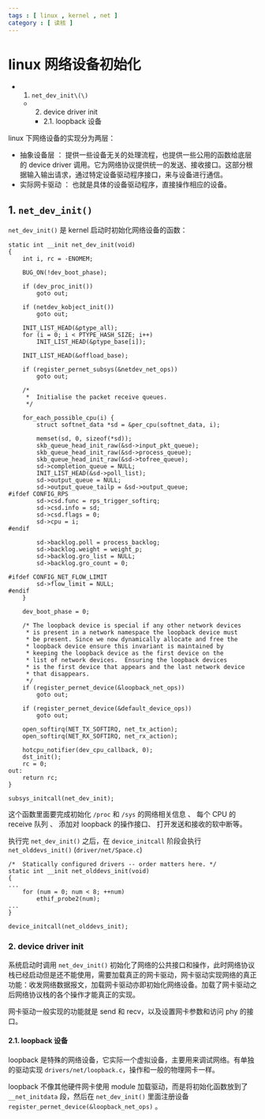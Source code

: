 ```yaml
---
tags : [ linux , kernel , net ]
category : [ 读核 ]
---
```



linux 网络设备初始化
===================


<!-- MarkdownTOC -->

- 1. `net_dev_init\(\)`
    - 2. device driver init
        - 2.1. loopback 设备

<!-- /MarkdownTOC -->


linux 下网络设备的实现分为两层：
- 抽象设备层 ： 提供一些设备无关的处理流程，也提供一些公用的函数给底层的 device driver 调用。它为网络协议提供统一的发送、接收接口。这部分根据输入输出请求，通过特定设备驱动程序接口，来与设备进行通信。
- 实际网卡驱动 ： 也就是具体的设备驱动程序，直接操作相应的设备。

## 1. `net_dev_init()`

`net_dev_init()` 是 kernel 启动时初始化网络设备的函数：


```
static int __init net_dev_init(void)
{
    int i, rc = -ENOMEM;

    BUG_ON(!dev_boot_phase);

    if (dev_proc_init())
        goto out;

    if (netdev_kobject_init())
        goto out;

    INIT_LIST_HEAD(&ptype_all);
    for (i = 0; i < PTYPE_HASH_SIZE; i++)
        INIT_LIST_HEAD(&ptype_base[i]);

    INIT_LIST_HEAD(&offload_base);

    if (register_pernet_subsys(&netdev_net_ops))
        goto out;

    /*
     *  Initialise the packet receive queues.
     */

    for_each_possible_cpu(i) {
        struct softnet_data *sd = &per_cpu(softnet_data, i);

        memset(sd, 0, sizeof(*sd));
        skb_queue_head_init_raw(&sd->input_pkt_queue);
        skb_queue_head_init_raw(&sd->process_queue);
        skb_queue_head_init_raw(&sd->tofree_queue);
        sd->completion_queue = NULL;
        INIT_LIST_HEAD(&sd->poll_list);
        sd->output_queue = NULL;
        sd->output_queue_tailp = &sd->output_queue;
#ifdef CONFIG_RPS
        sd->csd.func = rps_trigger_softirq;
        sd->csd.info = sd;
        sd->csd.flags = 0;
        sd->cpu = i;
#endif

        sd->backlog.poll = process_backlog;
        sd->backlog.weight = weight_p;
        sd->backlog.gro_list = NULL;
        sd->backlog.gro_count = 0;

#ifdef CONFIG_NET_FLOW_LIMIT
        sd->flow_limit = NULL;
#endif
    }

    dev_boot_phase = 0;

    /* The loopback device is special if any other network devices
     * is present in a network namespace the loopback device must
     * be present. Since we now dynamically allocate and free the
     * loopback device ensure this invariant is maintained by
     * keeping the loopback device as the first device on the
     * list of network devices.  Ensuring the loopback devices
     * is the first device that appears and the last network device
     * that disappears.
     */
    if (register_pernet_device(&loopback_net_ops))
        goto out;

    if (register_pernet_device(&default_device_ops))
        goto out;

    open_softirq(NET_TX_SOFTIRQ, net_tx_action);
    open_softirq(NET_RX_SOFTIRQ, net_rx_action);

    hotcpu_notifier(dev_cpu_callback, 0);
    dst_init();
    rc = 0;
out:
    return rc;
}

subsys_initcall(net_dev_init);
```

这个函数里面要完成初始化 `/proc` 和 `/sys` 的网络相关信息 、 每个 CPU 的 receive 队列 、 添加对 loopback 的操作接口、 打开发送和接收的软中断等。

执行完 `net_dev_init()` 之后，在 `device_initcall` 阶段会执行 `net_olddevs_init()` (`driver/net/Space.c`)

```
/*  Statically configured drivers -- order matters here. */
static int __init net_olddevs_init(void)
{
...
    for (num = 0; num < 8; ++num)
        ethif_probe2(num);
...
}

device_initcall(net_olddevs_init);
```


### 2. device driver init

系统启动时调用 `net_dev_init()` 初始化了网络的公共接口和操作，此时网络协议栈已经启动但是还不能使用，需要加载真正的网卡驱动，网卡驱动实现网络的真正功能：收发网络数据报文，加载网卡驱动亦即初始化网络设备。加载了网卡驱动之后网络协议栈的各个操作才能真正的实现。

网卡驱动一般实现的功能就是 send 和 recv，以及设置网卡参数和访问 phy 的接口。

#### 2.1. loopback 设备

loopback 是特殊的网络设备，它实际一个虚拟设备，主要用来调试网络。有单独的驱动实现 `drivers/net/loopback.c`，操作和一般的物理网卡一样。

loopback 不像其他硬件网卡使用 module 加载驱动，而是将初始化函数放到了 `__net_initdata` 段，然后在 `net_dev_init()` 里面注册设备 `register_pernet_device(&loopback_net_ops)` 。
